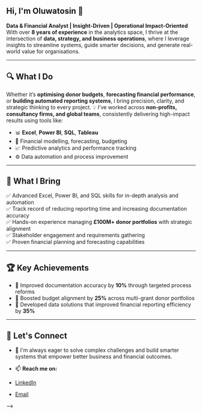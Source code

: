 ## Hi, I'm Oluwatosin 👋

**Data & Financial Analyst | Insight-Driven | Operational Impact-Oriented**
With over **8 years of experience** in the analytics space, I thrive at the intersection of **data, strategy, and business operations**, where I leverage insights to streamline systems, guide smarter decisions, and generate real-world value for organisations.

---
## 🔍 What I Do

Whether it’s **optimising donor budgets**, **forecasting financial performance**, or **building automated reporting systems**, I bring precision, clarity, and strategic thinking to every project.
💡 I’ve worked across **non-profits, consultancy firms, and global teams**, consistently delivering high-impact results using tools like:

- 📊 **Excel**, **Power BI**, **SQL**, **Tableau**
- 📁 Financial modelling, forecasting, budgeting
- 📈 Predictive analytics and performance tracking
- ⚙️ Data automation and process improvement

---
## 💼 What I Bring

✅ Advanced Excel, Power BI, and SQL skills for in-depth analysis and automation  
✅ Track record of reducing reporting time and increasing documentation accuracy  
✅ Hands-on experience managing **£100M+ donor portfolios** with strategic alignment  
✅ Stakeholder engagement and requirements gathering  
✅ Proven financial planning and forecasting capabilities

---
## 🏆 Key Achievements

- 📌 Improved documentation accuracy by **10%** through targeted process reforms  
- 📌 Boosted budget alignment by **25%** across multi-grant donor portfolios  
- 📌 Developed data solutions that improved financial reporting efficiency by **35%**

---
## 🚀 Let's Connect

- 👯 I'm always eager to solve complex challenges and build smarter systems that empower better business and financial outcomes.

- 📫 **Reach me on:**
- [LinkedIn](http://www.linkedin.com/in/tosin-mayowa-david)
- [Email](tmayowa.tmd@gmail.com)



-->
